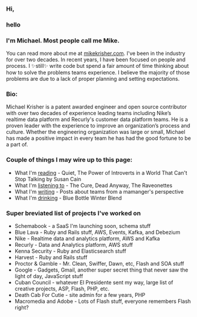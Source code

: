 ### Hi, 
### hello

### I'm Michael. Most people call me Mike. 

You can read more about me at [mikekrisher.com](http://mikekrisher.com). I've been in the industry 
for over two decades. In recent years, I have been focused on people and process. 
I ✨still✨ write code but spend a fair amount of time thinking about how to 
solve the problems teams experience. I believe the majority of those problems are due to a lack of 
proper planning and setting expectations.

### Bio:
Michael Krisher is a patent awarded engineer and open source contributor with
over two decades of experience leading teams including Nike’s realtime data
platform and Recurly's customer data platform teams. He is a proven leader with the
experience to improve an organization’s process and culture. Whether the
engineering organization was large or small, Michael has made a positive impact
in every team he has had the good fortune to be a part of.

### Couple of things I may wire up to this page:
- What I'm [reading](https://mikekrisher.com/books) - Quiet, The Power of Introverts in a World That Can't Stop Talking by Susan Cain
- What I'm [listening
  to](https://open.spotify.com/user/mjkrisher?si=87b30231a6bb4c65&nd=1) - The Cure, Dead Anyway, The Raveonettes
- What I'm [writing](https://mikekrisher.com/writings) - Posts about teams from a mamanger's perspective
- What I'm [drinking](https://mikekrisher.com/coffees) - Blue Bottle Winter Blend

### Super breviated list of projects I've worked on
- Schemabook - a SaaS I'm launching soon, schema stuff
- Blue Lava - Ruby and Rails stuff, AWS, Events, Kafka, and Debezium
- Nike - Realtime data and analytics platform, AWS and Kafka
- Recurly - Data and Analytics platform, AWS stuff
- Kenna Security - Ruby and Elasticsearch stuff
- Harvest - Ruby and Rails stuff
- Proctor & Gamble - Mr. Clean, Swiffer, Dawn, etc, Flash and SOA stuff
- Google - Gadgets, Gmail, another super secret thing that never saw the light of day, JavaScript stuff
- Cuban Council - whatever El Presidente sent my way, large list of creative projects, ASP, Flash, PHP, etc.
- Death Cab For Cutie - site admin for a few years, PHP
- Macromedia and Adobe - Lots of Flash stuff, everyone remembers Flash right?

